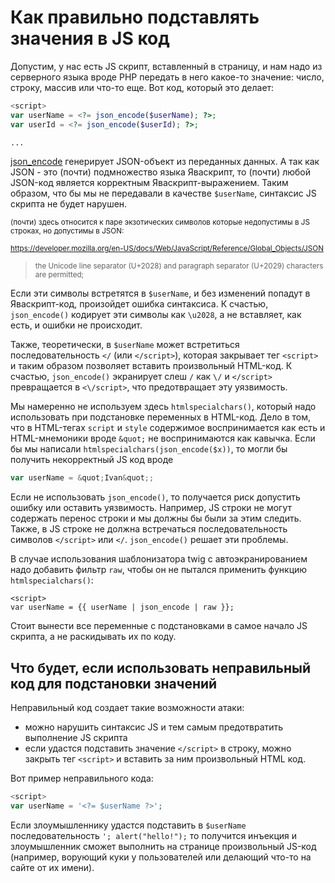 # Как правильно подставлять значения в JS код

Допустим, у нас есть JS скрипт, вставленный в страницу, и нам надо из серверного языка вроде PHP передать в него какое-то значение: число, строку, массив или что-то еще. Вот код, который это делает: 

```php
<script>
var userName = <?= json_encode($userName); ?>;
var userId = <?= json_encode($userId); ?>;

...
```

[json_encode](http://php.net/manual/ru/function.json-encode.php) генерирует JSON-объект из переданных данных. А так как JSON - это (почти) подмножество языка Яваскрипт, то (почти) любой JSON-код является корректным Яваскрипт-выражением. Таким образом, что бы мы не передавали в качестве `$userName`, синтаксис JS скрипта не будет нарушен.

<small>(почти) здесь относится к паре экзотических символов которые недопустимы в JS строках, но допустимы в JSON:</small>

<small>https://developer.mozilla.org/en-US/docs/Web/JavaScript/Reference/Global_Objects/JSON</small>

> <small> the Unicode line separator (U+2028) and paragraph separator (U+2029) characters are permitted;</small>

</small>Если эти символы встретятся в `$userName`, и без изменений попадут в Яваскрипт-код, произойдет ошибка синтаксиса. К счастью, `json_encode()` кодирует эти символы как `\u2028`, а не вставляет, как есть, и ошибки не происходит.</small>

Также, теоретически, в `$userName` может встретиться последовательность `</` (или `</script>`), которая закрывает тег `<script>` и таким образом позволяет вставить произвольный HTML-код. К счастью, `json_encode()` экранирует слеш `/` как `\/` и `</script>` превращается в `<\/script>`, что предотвращает эту уязвимость. 

Мы намеренно не используем здесь `htmlspecialchars()`, который надо использовать при подстановке переменных в HTML-код. Дело в том, что в HTML-тегах `script` и `style` содержимое воспринимается как есть и HTML-мнемоники вроде `&quot;` не воспринимаются как кавычка. Если бы мы написали `htmlspecialchars(json_encode($x))`, то могли бы получить некорректный JS код вроде 

```js
var userName = &quot;Ivan&quot;;
```

Если не использовать `json_encode()`, то получается риск допустить ошибку или оставить уязвимость. Например, JS строки не могут содержать перенос строки и мы должны бы были за этим следить. Также, в JS строке не должна встречаться последовательность символов `</script>` или `</`. `json_encode()` решает эти проблемы.

В случае использования шаблонизатора twig с автоэкранированием надо добавить фильтр `raw`, чтобы он не пытался применить функцию `htmlspecialchars()`:

```twig
<script>
var userName = {{ userName | json_encode | raw }};
```

Стоит вынести все переменные с подстановками в самое начало JS скрипта, а не раскидывать их по коду.

## Что будет, если использовать неправильный код для подстановки значений

Неправильный код создает такие возможности атаки: 

- можно нарушить синтаксис JS и тем самым предотвратить выполнение JS скрипта
- если удастся подставить значение `</script>` в строку, можно закрыть тег `<script>` и вставить за ним произвольный HTML код. 

Вот пример неправильного кода: 

```php
<script>
var userName = '<?= $userName ?>';
```
Если злоумышленнику удастся подставить в `$userName` последовательность `'; alert("hello!");` то получится инъекция и злоумышленник сможет выполнить на странице произвольный JS-код (например, ворующий куки у пользователей или делающий что-то на сайте от их имени).
